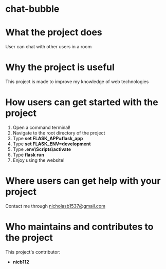 # chat-bubble

# What the project does
User can chat with other users in a room
# Why the project is useful
This project is made to improve my knowledge of web technologies
# How users can get started with the project
1. Open a command terminal!
2. Navigate to the root directory of the project
3. Type **set FLASK_APP=flask_app**
4. Type **set FLASK_ENV=development**
5. Type **.env\Scripts\activate**
6. Type **flask run**
7. Enjoy using the website!
# Where users can get help with your project
Contact me through nicholasb1537@gmail.com
# Who maintains and contributes to the project
This project's contributor:
* **nicb112**
